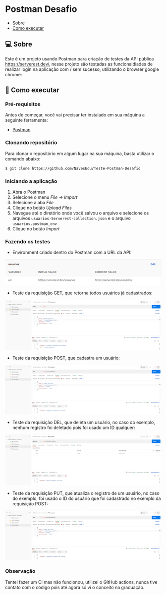 # Postman Desafio

- [Sobre](#-sobre)
- [Como executar](#-como-executar)


## 💻 Sobre

Este é um projeto usando Postman para criação de testes da API pública https://serverest.dev/, nesse projeto são testadas as funcionaldiades de realizar login na aplicação com / sem sucesso, utilizando o browser google chrome:
<br/>

## 🚀 Como executar

### Pré-requisitos

Antes de começar, você vai precisar ter instalado em sua máquina a seguinte ferramenta:

* [Postman](https://www.postman.com/downloads/)

### Clonando repositório

Para clonar o repositório em algum lugar na sua máquina, basta utilizar o comando abaixo:
```bash
$ git clone https://github.com/NavesEdu/Teste-Postman-Desafio
```

### Iniciando a aplicação

1. Abra o Postman
2. Selecione o menu *File -> Import*
3. Selecione a aba *File*
4. Clique no botão *Upload Files*
5. Navegue até o diretório onde você salvou o arquivo e selecione os arquivos `usuarios-Serverest-collection.json` e o arquivo `usuarios.postman_env`
6. Clique no botão *Import*

### Fazendo os testes

* Environment criado dentro do Postman com a URL da API:
</p>
<p aligng="center">
  <img src="to_ReadME/env.png">
</p>

* Teste da requisição GET, que retorna todos usuários já cadastrados:
<p aligng="center">
  <img src="to_ReadME/postman2.png">
</p>

* Teste da requisição POST, que cadastra um usuário:
<p aligng="center">
  <img src="to_ReadME/postman4.png">
</p>

* Teste da requisição DEL, que deleta um usuário, no caso do exemplo, nenhum registro foi deletado pois foi usado um ID qualquer:
<p aligng="center">
  <img src="to_ReadME/postman6.png">
</p>

* Teste da requisição PUT, que atualiza o registro de um usuário, no caso do exemplo, foi usado o ID do usuário que foi cadastrado no exemplo da requisição POST:
<p aligng="center">
  <img src="to_ReadME/postman8.png">
</p>

### Observação

Tentei fazer um CI mas não funcionou, utilizei o GitHub actions, nunca tive contato com o código pois até agora só vi o conceito na graduação. 

